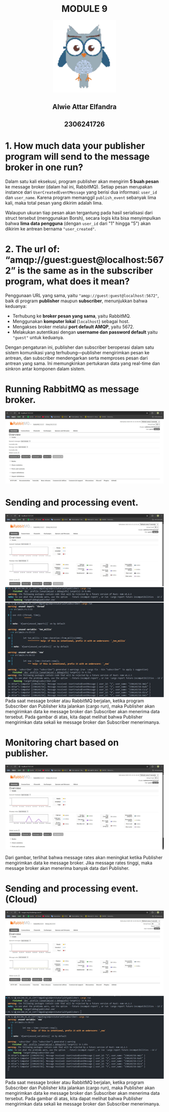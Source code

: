 <div align="center">
    <h1>MODULE 9</h1>
</div>

<div align="center">
    <img src="assets/images/burhan_pixel.png" alt="burhan" width="200"/>
</div>

<div align="center">
    <h2>Alwie Attar Elfandra</h2>
    <h2>2306241726</h2>
</div>

# 1. How much data your publisher program will send to the message broker in one run?

Dalam satu kali eksekusi, program publisher akan mengirim **5 buah pesan** ke message broker (dalam hal ini, RabbitMQ). Setiap pesan merupakan instance dari `UserCreatedEventMessage` yang berisi dua informasi: `user_id` dan `user_name`. Karena program memanggil `publish_event` sebanyak lima kali, maka total pesan yang dikirim adalah lima.

Walaupun ukuran tiap pesan akan tergantung pada hasil serialisasi dari struct tersebut (menggunakan Borsh), secara logis kita bisa menyimpulkan bahwa **lima data pengguna** (dengan `user_id` dari "1" hingga "5") akan dikirim ke antrean bernama `"user_created"`.

# 2. The url of: “amqp://guest:guest@localhost:5672” is the same as in the subscriber program, what does it mean?

Penggunaan URL yang sama, yaitu `"amqp://guest:guest@localhost:5672"`, baik di program **publisher** maupun **subscriber**, menunjukkan bahwa keduanya:

* Terhubung ke **broker pesan yang sama**, yaitu RabbitMQ.
* Menggunakan **komputer lokal** (`localhost`) sebagai host.
* Mengakses broker melalui **port default AMQP**, yaitu 5672.
* Melakukan autentikasi dengan **username dan password default** yaitu `"guest"` untuk keduanya.

Dengan pengaturan ini, publisher dan subscriber beroperasi dalam satu sistem komunikasi yang terhubung—publisher mengirimkan pesan ke antrean, dan subscriber mendengarkan serta memproses pesan dari antrean yang sama. Ini memungkinkan pertukaran data yang real-time dan sinkron antar komponen dalam sistem.

# Running RabbitMQ as message broker.

<div align="center">
    <img src="assets/images/running_rabbitmq.jpg" alt="rabbitmq"/>
</div>

# Sending and processing event.

<div align="center">
    <img src="assets/images/rabbitmq2.jpg" alt="rabbitmq"/>
</div>
<div align="center">
    <img src="assets/images/publisher.jpg" alt="rabbitmq"/>
</div>
<div align="center">
    <img src="assets/images/subscriber.jpg" alt="rabbitmq"/>
</div>
Pada saat message broker atau RabbitMQ berjalan, ketika program Subscriber dan Publisher kita jalankan (cargo run), maka Publisher akan mengirimkan data ke message broker dan Subscriber akan menerima data tersebut. Pada gambar di atas, kita dapat melihat bahwa Publisher mengirimkan data sekali ke message broker dan Subscriber menerimanya.

# Monitoring chart based on publisher.

<div align="center">
    <img src="assets/images/rabbitmq3.jpg" alt="rabbitmq"/>
</div>

Dari gambar, terlihat bahwa message rates akan meningkat ketika Publisher mengirimkan data ke message broker. Jika message rates tinggi, maka message broker akan menerima banyak data dari Publisher.

# Sending and processing event. (Cloud)

<div align="center">
    <img src="assets/images/rabbitmq2cloud.jpg" alt="rabbitmq"/>
</div>
<div align="center">
    <img src="assets/images/publishercloud.jpg" alt="rabbitmq"/>
</div>
<div align="center">
    <img src="assets/images/subscribercloud.jpg" alt="rabbitmq"/>
</div>
Pada saat message broker atau RabbitMQ berjalan, ketika program Subscriber dan Publisher kita jalankan (cargo run), maka Publisher akan mengirimkan data ke message broker dan Subscriber akan menerima data tersebut. Pada gambar di atas, kita dapat melihat bahwa Publisher mengirimkan data sekali ke message broker dan Subscriber menerimanya.
